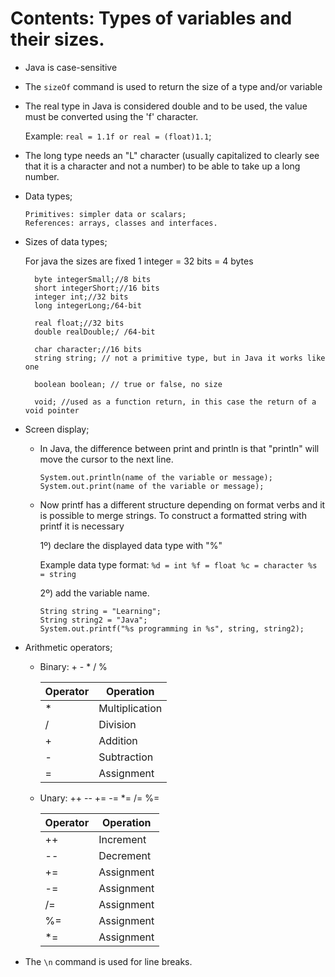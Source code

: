 # Contents: Types of variables and their sizes.

- Java is case-sensitive

- The `sizeOf` command is used to return the size of a type and/or variable

- The real type in Java is considered double and to be used, the value must be converted using the 'f' character. 
    
    Example: `real = 1.1f or real = (float)1.1`;

- The long type needs an "L" character (usually capitalized to clearly see that it is a character and not a number) to be able to take up a long number.


- Data types;
 
      Primitives: simpler data or scalars;
      References: arrays, classes and interfaces.

- Sizes of data types;
 
    For java the sizes are fixed
        1 integer = 32 bits = 4 bytes    
        
        byte integerSmall;//8 bits
        short integerShort;//16 bits
        integer int;//32 bits
        long integerLong;/64-bit
        
        real float;//32 bits
        double realDouble;/ /64-bit
        
        char character;//16 bits
        string string; // not a primitive type, but in Java it works like one 
    
        boolean boolean; // true or false, no size
        
        void; //used as a function return, in this case the return of a void pointer 
        
- Screen display;
            
    - In Java, the difference between print and println is that "println" will move the cursor to the next line.
        
          System.out.println(name of the variable or message);
          System.out.print(name of the variable or message);
    
    - Now printf has a different structure depending on format verbs and it is possible to merge strings.
        To construct a formatted string with printf it is necessary
        
        1º) declare the displayed data type with "%"
           
         Example data type format: `%d = int %f = float %c = character %s = string`
        
        2º) add the variable name.
      
          String string = "Learning";
          String string2 = "Java";
          System.out.printf("%s programming in %s", string, string2);  

- Arithmetic operators;
    
  - Binary: + - * / %
            
     | Operator | Operation       |
     | ---      | ---             |
     |    *     | Multiplication  |
     |    /     | Division        |
     |    +     | Addition        |
     |    -     | Subtraction     |
     |    =     | Assignment      |

  - Unary: ++ -- += -= *= /= %=

    | Operator | Operation |
    | --- | --- |
    |    ++    | Increment  |
    |    --    | Decrement  |
    |    +=    | Assignment |
    |    -=    | Assignment |
    |    /=    | Assignment |
    |    %=    | Assignment |
    |    \*=   | Assignment |


               
- The `\n` command is used for line breaks.
